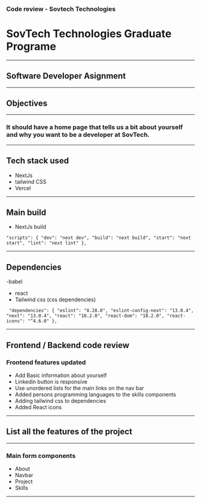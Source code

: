 ### Code review - Sovtech Technologies

# SovTech Technologies Graduate Programe

---

## Software Developer Asignment

---

## Objectives

---

### It should have a home page that tells us a bit about yourself and why you want to be a developer at SovTech.

---

## Tech stack used

- NextJs
- tailwind CSS
- Vercel

---

## Main build

- NextJs build

`"scripts": {
    "dev": "next dev",
    "build": "next build",
    "start": "next start",
    "lint": "next lint"
  },`


---

## Dependencies

-babel

- react
- Tailwind css (css dependencies)

` "dependencies": { "eslint": "8.28.0", "eslint-config-next": "13.0.4", "next": "13.0.4", "react": "18.2.0", "react-dom": "18.2.0", "react-icons": "^4.6.0" },`

---

## Frontend / Backend code review

### Frontend features updated

- Add Basic information about yourself
- Linkedin button is responsive
- Use unordered lists for the main links on the nav bar
- Added persons programming languages to the skills components
- Adding tailwind css to dependencies
- Added React icons

---

## List all the features of the project

---

### Main form components

- About
- Navbar
- Project
- Skills

---

